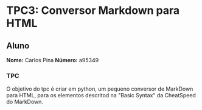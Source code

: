 # TPC3: Conversor Markdown para HTML

## Aluno 

**Nome:** Carlos Pina
**Número:** a95349

### TPC

O objetivo do tpc é criar em python, um pequeno conversor de MarkDown para HTML, para os elementos descritod na "Basic Syntax" da CheatSpeed do MarkDown.